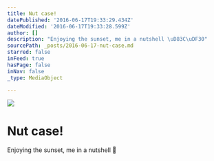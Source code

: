 ```yaml
---
title: Nut case!
datePublished: '2016-06-17T19:33:29.434Z'
dateModified: '2016-06-17T19:33:28.599Z'
author: []
description: "Enjoying the sunset, me in a nutshell \uD83C\uDF30"
sourcePath: _posts/2016-06-17-nut-case.md
starred: false
inFeed: true
hasPage: false
inNav: false
_type: MediaObject

---
```

![](https://the-grid-user-content.s3-us-west-2.amazonaws.com/6d649965-8d5c-4e1d-a354-ef7a0605f002.jpg)

# Nut case!

Enjoying the sunset, me in a nutshell 🌰